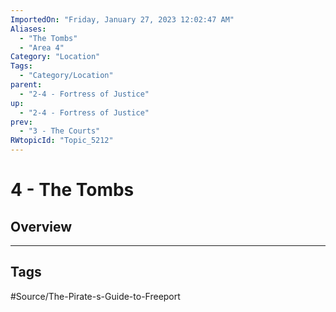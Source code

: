 ```yaml
---
ImportedOn: "Friday, January 27, 2023 12:02:47 AM"
Aliases:
  - "The Tombs"
  - "Area 4"
Category: "Location"
Tags:
  - "Category/Location"
parent:
  - "2-4 - Fortress of Justice"
up:
  - "2-4 - Fortress of Justice"
prev:
  - "3 - The Courts"
RWtopicId: "Topic_5212"
---
```

# 4 - The Tombs
## Overview

---
## Tags
#Source/The-Pirate-s-Guide-to-Freeport

